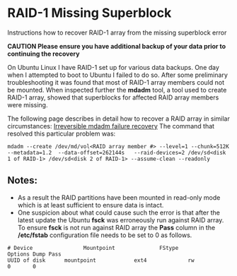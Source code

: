 # RAID-1 Missing Superblock
Instructions how to recover RAID-1 array from the missing superblock error

**CAUTION Please ensure you have additional backup of your data prior to continuing the recovery**

On Ubuntu Linux I have RAID-1 set up for various data backups. One day when I attempted to boot to Ubuntu I failed to do so. After some preliminary troubleshooting it was found that most of RAID-1 array members could not be mounted. When inspected further the **mdadm** tool, a tool used to create RAID-1 array, showed that superblocks for affected RAID array members were missing.

The following page describes in detail how to recover a RAID array in similar circumstances: [Irreversible mdadm failure recovery](https://raid.wiki.kernel.org/index.php/Irreversible_mdadm_failure_recovery)
The command that resolved this particular problem was:
```
mdadm --create /dev/md/vol<RAID array member #> --level=1 --chunk=512K --metadata=1.2  --data-offset=262144s   --raid-devices=2 /dev/sd<disk 1 of RAID-1> /dev/sd<disk 2 of RAID-1> --assume-clean --readonly
```

## Notes:
- As a result the RAID partitions have been mounted in read-only mode which is at least sufficient to ensure data is intact.
- One suspicion about what could cause such the error is that after the latest update the Ubuntu **fsck**  was erroneously run against RAID array. To ensure **fsck** is not run against RAID array the **Pass** column in the **/etc/fstab** configuration file needs to be set to 0 as follows.
```
# Device                Mountpoint              FStype          Options Dump Pass
UUID of disk      mountpoint            ext4             rw              0       0

```
